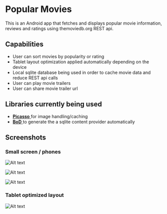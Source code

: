 # Popular Movies

This is an Android app that fetches and displays popular movie information,
reviews and ratings using themoviedb.org REST api.

## Capabilities
 - User can sort movies by popularity or rating
 - Tablet layout optimization applied automatically depending on the device
 - Local sqlite database being used in order to cache movie data
 and reduce REST api calls
 - User can play movie trailers
 - User can share movie trailer url

## Libraries currently being used
  - [ **Picasso** ]( https://github.com/square/picasso ) for image
handling/caching
  - [ **BoD** ]( https://github.com/BoD/android-contentprovider-generator )
to generate the a sqlite content provider automatically

## Screenshots

### Small screen / phones

![Alt text](https://raw.githubusercontent.com/andrepontesmelo/popular-movies/screenshots/screenshots/list_small_screen.png?raw=true "Movie list view for small screen.")

![Alt text](https://raw.githubusercontent.com/andrepontesmelo/popular-movies/screenshots/screenshots/details_small_screen.png "Movie details view for small screen.")


![Alt text](https://raw.githubusercontent.com/andrepontesmelo/popular-movies/screenshots/screenshots/settings.png "App settings")


### Tablet optimized layout

![Alt text](https://raw.githubusercontent.com/andrepontesmelo/popular-movies/screenshots/screenshots/tablet_optimized.png "Tablet screen")
